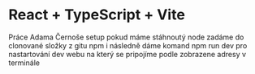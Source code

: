 # React + TypeScript + Vite

Práce Adama Černoše
setup 
pokud máme stáhnoutý node zadáme do clonované složky z gitu npm i
následně dáme komand npm run dev pro nastartování dev webu na který se pripojíme podle zobrazene adresy v terminále

